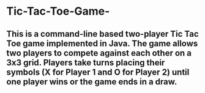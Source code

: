 # Tic-Tac-Toe-Game-
This is a command-line based two-player Tic Tac Toe game implemented in Java. The game allows two players to compete against each other on a 3x3 grid. Players take turns placing their symbols (X for Player 1 and O for Player 2) until one player wins or the game ends in a draw.
---
